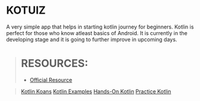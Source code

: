 # KOTUIZ

A very simple app that helps in starting kotlin journey for beginners. Kotlin is perfect for those who know atleast basics of Android.
It is currently in the developing stage and it is going to further improve in upcoming days.

> # RESOURCES:
> - [Official Resource](https://kotlinlang.org/)

  > [Kotlin Koans](https://play.kotlinlang.org/koans/)
  > [Kotlin Examples](https://play.kotlinlang.org/byExample/overview)
  > [Hands-On Kotlin](https://play.kotlinlang.org/hands-on/overview)
> [Practice Kotlin](https://play.kotlinlang.org)
>
>
>
>
>
